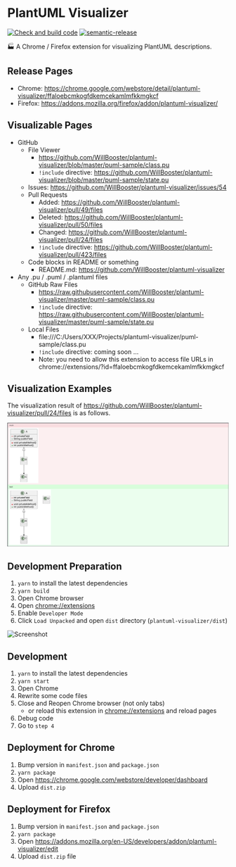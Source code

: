 # PlantUML Visualizer

[![Check and build code](https://github.com/WillBooster/plantuml-visualizer/workflows/Check%20and%20build%20code/badge.svg)](https://github.com/WillBooster/plantuml-visualizer/actions?query=workflow%3A%22Check+and+build+code%22)
[![semantic-release](https://img.shields.io/badge/%20%20%F0%9F%93%A6%F0%9F%9A%80-semantic--release-e10079.svg)](https://github.com/semantic-release/semantic-release)

:factory: A Chrome / Firefox extension for visualizing PlantUML descriptions.

## Release Pages

- Chrome: https://chrome.google.com/webstore/detail/plantuml-visualizer/ffaloebcmkogfdkemcekamlmfkkmgkcf
- Firefox: https://addons.mozilla.org/firefox/addon/plantuml-visualizer/

## Visualizable Pages

- GitHub
  - File Viewer
    - https://github.com/WillBooster/plantuml-visualizer/blob/master/puml-sample/class.pu
    - `!include` directive: https://github.com/WillBooster/plantuml-visualizer/blob/master/puml-sample/state.pu
  - Issues: https://github.com/WillBooster/plantuml-visualizer/issues/54
  - Pull Requests
    - Added: https://github.com/WillBooster/plantuml-visualizer/pull/49/files
    - Deleted: https://github.com/WillBooster/plantuml-visualizer/pull/50/files
    - Changed: https://github.com/WillBooster/plantuml-visualizer/pull/24/files
    - `!include` directive: https://github.com/WillBooster/plantuml-visualizer/pull/423/files
  - Code blocks in README or something
    - README.md: https://github.com/WillBooster/plantuml-visualizer
- Any .pu / .puml / .plantuml files
  - GitHub Raw Files
    - https://raw.githubusercontent.com/WillBooster/plantuml-visualizer/master/puml-sample/class.pu
    - `!include` directive: https://raw.githubusercontent.com/WillBooster/plantuml-visualizer/master/puml-sample/state.pu
  - Local Files
    - file:///C:/Users/XXX/Projects/plantuml-visualizer/puml-sample/class.pu
    - `!include` directive: coming soon ...
    - Note: you need to allow this extension to access file URLs in chrome://extensions/?id=ffaloebcmkogfdkemcekamlmfkkmgkcf

## Visualization Examples

The visualization result of https://github.com/WillBooster/plantuml-visualizer/pull/24/files is as follows.

![Example](example.png)

## Development Preparation

1. `yarn` to install the latest dependencies
1. `yarn build`
1. Open Chrome browser
1. Open [chrome://extensions](chrome://extensions)
1. Enable `Developer Mode`
1. Click `Load Unpacked` and open `dist` directory (`plantuml-visualizer/dist`)

![Screenshot](screen.png)

## Development

1. `yarn` to install the latest dependencies
1. `yarn start`
1. Open Chrome
1. Rewrite some code files
1. Close and Reopen Chrome browser (not only tabs)
   - or reload this extension in [chrome://extensions](chrome://extensions) and reload pages
1. Debug code
1. Go to `step 4`

## Deployment for Chrome

1. Bump version in `manifest.json` and `package.json`
1. `yarn package`
1. Open https://chrome.google.com/webstore/developer/dashboard
1. Upload `dist.zip`

## Deployment for Firefox

1. Bump version in `manifest.json` and `package.json`
1. `yarn package`
1. Open https://addons.mozilla.org/en-US/developers/addon/plantuml-visualizer/edit
1. Upload `dist.zip` file
